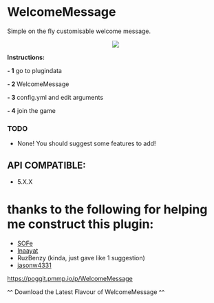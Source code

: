 # WelcomeMessage
Simple on the fly customisable welcome message.
<p align="center">
<img src="https://github.com/skyss0fly/WelcomeMessage/blob/main/Icon.png"></img>
</p> <p></p>

<p><b>Instructions:</b></p>
<p><b> - 1</b> go to plugindata </p><p></p>
<p> <b>- 2 </b>WelcomeMessage </p><p></p>
<p><b> - 3 </b>config.yml and edit arguments</p><p></p>
<p><b> - 4</b> join the game </p><p></p>

### TODO
- None! You should suggest some features to add!

## API COMPATIBLE:
- 5.X.X

 # thanks to the following for helping me construct this plugin:
- <a href="https://github.com/SOF3">SOFe</a>
- <a href="https://github.com/Inaay">Inaayat</a>
- RuzBenzy (kinda, just gave like 1 suggestion)
- <a href="https://github.com/jasonw4331">jasonw4331</a>

https://poggit.pmmp.io/p/WelcomeMessage
<p></p>
^^ Download the Latest Flavour of WelcomeMessage ^^

